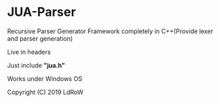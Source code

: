 # JUA-Parser
Recursive Parser Generator Framework completely in C++(Provide lexer and parser generation)

Live in headers

Just include <b>"jua.h"</b> 

Works under Windows OS

Copyright (C) 2019 LdRoW
